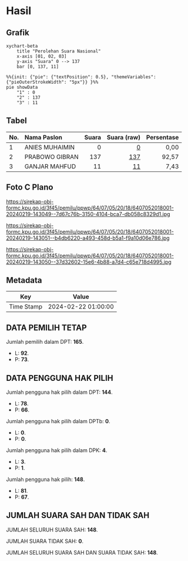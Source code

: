 # Hasil

## Grafik

```mermaid
xychart-beta
    title "Perolehan Suara Nasional"
    x-axis [01, 02, 03]
    y-axis "Suara" 0 --> 137
    bar [0, 137, 11]
```

```mermaid
%%{init: {"pie": {"textPosition": 0.5}, "themeVariables": {"pieOuterStrokeWidth": "5px"}} }%%
pie showData
    "1" : 0
    "2" : 137
    "3" : 11
```

## Tabel

| No. | Nama Paslon    | Suara | Suara (raw) | Persentase |
|:--- |:-------------- | -----:| -----------:| ----------:|
| 1   | ANIES MUHAIMIN | 0     | [0][p-1]    | 0,00       |
| 2   | PRABOWO GIBRAN | 137   | [137][p-2]  | 92,57      |
| 3   | GANJAR MAHFUD  | 11    | [11][p-3]   | 7,43       |


[p-1]: https://github.com/gigit-pemilu/pemilu-2024/blob/main/pilpres/hitung-suara/sub/64-kalimantan-timur/sub/07-kutai-barat/sub/05-long-iram/sub/2018-keliwai/sub/001-tps/sub/paslon-1.txt
[p-2]: https://github.com/gigit-pemilu/pemilu-2024/blob/main/pilpres/hitung-suara/sub/64-kalimantan-timur/sub/07-kutai-barat/sub/05-long-iram/sub/2018-keliwai/sub/001-tps/sub/paslon-2.txt
[p-3]: https://github.com/gigit-pemilu/pemilu-2024/blob/main/pilpres/hitung-suara/sub/64-kalimantan-timur/sub/07-kutai-barat/sub/05-long-iram/sub/2018-keliwai/sub/001-tps/sub/paslon-3.txt

## Foto C Plano

https://sirekap-obj-formc.kpu.go.id/3f45/pemilu/ppwp/64/07/05/20/18/6407052018001-20240219-143049--7d67c76b-3150-4104-bca7-db058c8329d1.jpg

https://sirekap-obj-formc.kpu.go.id/3f45/pemilu/ppwp/64/07/05/20/18/6407052018001-20240219-143051--b4db6220-a493-458d-b5a1-f9a10d06e786.jpg

https://sirekap-obj-formc.kpu.go.id/3f45/pemilu/ppwp/64/07/05/20/18/6407052018001-20240219-143050--37d32602-15e6-4b88-a7d4-c65e718d4995.jpg


## Metadata

| Key        | Value               |
| ---------- | ------------------- |
| Time Stamp | 2024-02-22 01:00:00 |


## DATA PEMILIH TETAP

Jumlah pemilih dalam DPT: **165**.
 * L: **92**.
 * P: **73**.

## DATA PENGGUNA HAK PILIH

Jumlah pengguna hak pilih dalam DPT: **144**.
 * L: **78**.
 * P: **66**.

Jumlah pengguna hak pilih dalam DPTb: **0**.
 * L: **0**.
 * P: **0**.

Jumlah pengguna hak pilih dalam DPK: **4**.
 * L: **3**.
 * P: **1**.

Jumlah pengguna hak pilih: **148**.
 * L: **81**.
 * P: **67**.

## JUMLAH SUARA SAH DAN TIDAK SAH

JUMLAH SELURUH SUARA SAH: **148**.

JUMLAH SUARA TIDAK SAH: **0**.

JUMLAH SELURUH SUARA SAH DAN SUARA TIDAK SAH: **148**.


